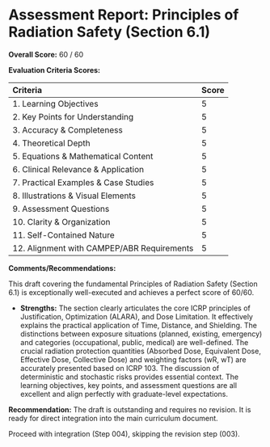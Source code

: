 # Assessment Report: Principles of Radiation Safety (Section 6.1)

**Overall Score:** 60 / 60

**Evaluation Criteria Scores:**

| Criteria                             | Score |
| :----------------------------------- | :---- |
| 1. Learning Objectives           | 5     |
| 2. Key Points for Understanding  | 5     |
| 3. Accuracy & Completeness       | 5     |
| 4. Theoretical Depth             | 5     |
| 5. Equations & Mathematical Content| 5     |
| 6. Clinical Relevance & Application| 5     |
| 7. Practical Examples & Case Studies | 5     |
| 8. Illustrations & Visual Elements | 5     |
| 9. Assessment Questions          | 5     |
| 10. Clarity & Organization        | 5     |
| 11. Self-Contained Nature         | 5     |
| 12. Alignment with CAMPEP/ABR Requirements | 5     |

**Comments/Recommendations:**

This draft covering the fundamental Principles of Radiation Safety (Section 6.1) is exceptionally well-executed and achieves a perfect score of 60/60.

*   **Strengths:** The section clearly articulates the core ICRP principles of Justification, Optimization (ALARA), and Dose Limitation. It effectively explains the practical application of Time, Distance, and Shielding. The distinctions between exposure situations (planned, existing, emergency) and categories (occupational, public, medical) are well-defined. The crucial radiation protection quantities (Absorbed Dose, Equivalent Dose, Effective Dose, Collective Dose) and weighting factors (wR, wT) are accurately presented based on ICRP 103. The discussion of deterministic and stochastic risks provides essential context. The learning objectives, key points, and assessment questions are all excellent and align perfectly with graduate-level expectations.

**Recommendation:**
The draft is outstanding and requires no revision. It is ready for direct integration into the main curriculum document.

Proceed with integration (Step 004), skipping the revision step (003).
